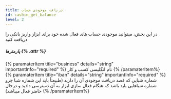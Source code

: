 ```yaml
---
title: دریافت موجودی حساب
id: cashin_get_balance
level: 2
---
```


در این بخش، میتوانید موجودی حساب های فعال شده خود برای ابزار واریز بانکی را دریافت کنید

##### پارمترها {% .attr %}

 {% paramaterItem title="business" details="string" importantInfo="required" %}
نام انگلیسی کسب و کار
  {% /paramaterItem%}
 {% paramaterItem title="iban" details="string" importantInfo="required" %}
  شماره شبایی که قصد دریافت موجودی آن را دارید (طبیعتاً باید این شماره شبا جزو شماره شباهایی باید باشد که هنگام فعال سازی ابزار به آن دسترسی دادید و درحال حاضر فعال میباشد)
  {% /paramaterItem%}